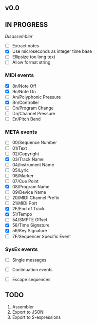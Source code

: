 ## v0.0

## IN PROGRESS

*Disassembler*

- [ ] Extract notes
- [x] Use microseconds as integer time base
- [ ] Ellipsize too long text
- [ ] Allow format string

### MIDI events

- [x] 8n/Note Off
- [x] 9n/Note On
- [ ] An/Polyphonic Pressure
- [x] Bn/Controller
- [ ] Cn/Program Change
- [ ] Dn/Channel Pressure
- [ ] En/Pitch Bend

### META events

- [ ] 00/Sequence Number
- [ ] 01/Text
- [ ] 02/Copyright
- [x] 03/Track Name
- [ ] 04/Instrument Name
- [ ] 05/Lyric
- [ ] 06/Marker
- [ ] 07/Cue Point
- [x] 08/Program Name
- [ ] 09/Device Name
- [ ] 20/MIDI Channel Prefix
- [ ] 21/MIDI Port
- [x] 2F/End of Track
- [x] 51/Tempo
- [ ] 54/SMPTE Offset
- [x] 58/Time Signature
- [x] 59/Key Signature
- [ ] 7F/Sequencer Specific Event

### SysEx events

- [ ] Single messages
- [ ] Continuation events
- [ ] Escape sequences


## TODO

1.  Assembler
2.  Export to JSON
3.  Export to S-expressions
